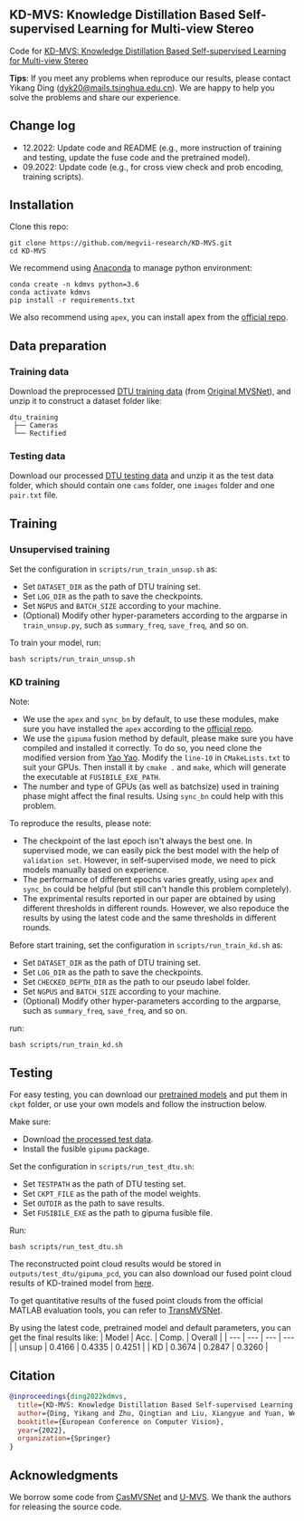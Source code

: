 ## KD-MVS: Knowledge Distillation Based Self-supervised Learning for Multi-view Stereo

Code for [KD-MVS: Knowledge Distillation Based Self-supervised Learning for Multi-view Stereo](https://arxiv.org/abs/2207.10425)

**Tips**: If you meet any problems when reproduce our results, please contact Yikang Ding (dyk20@mails.tsinghua.edu.cn). We are happy to help you solve the problems and share our experience.

## Change log
* 12.2022: Update code and README (e.g., more instruction of training and testing, update the fuse code and the pretrained model).
* 09.2022: Update code (e.g., for cross view check and prob encoding, training scripts).

## Installation

Clone this repo:
```
git clone https://github.com/megvii-research/KD-MVS.git
cd KD-MVS
```

We recommend using [Anaconda](https://www.anaconda.com/) to manage python environment:
```
conda create -n kdmvs python=3.6
conda activate kdmvs
pip install -r requirements.txt
```
We also recommend using `apex`, you can install apex from the [official repo](https://www.github.com/nvidia/apex).


##  Data preparation


###  Training data
Download the preprocessed [DTU training data](https://drive.google.com/file/d/1eDjh-_bxKKnEuz5h-HXS7EDJn59clx6V/view)
(from [Original MVSNet](https://github.com/YoYo000/MVSNet)), and unzip it to construct a dataset folder like:
```
dtu_training
 ├── Cameras
 └── Rectified
```

###  Testing data
Download our processed [DTU testing data](https://drive.google.com/file/d/1PdY1KVBo9nmk6SyFUqx4UVEeO218Nspk/view?usp=share_link) and unzip it as the test data folder, which should contain one ``cams`` folder, one ``images`` folder and one ``pair.txt`` file.



## Training

### Unsupervised training
Set the configuration in ``scripts/run_train_unsup.sh`` as:
* Set ``DATASET_DIR`` as the path of DTU training set.
* Set ``LOG_DIR`` as the path to save the checkpoints.
* Set ``NGPUS`` and ``BATCH_SIZE`` according to your machine.
* (Optional) Modify other hyper-parameters according to the argparse in ``train_unsup.py``, such as ``summary_freq``, ``save_freq``, and so on.

To train your model, run:
```
bash scripts/run_train_unsup.sh
```


### KD training
Note:
* We use the `apex` and `sync_bn` by default, to use these modules, make sure you have installed the `apex` according to the [official repo](https://www.github.com/nvidia/apex).
* We use the `gipuma` fusion method by default, please make sure you have compiled and installed it correctly. To do so, you need clone the modified version from [Yao Yao](https://github.com/YoYo000/fusibile).
Modify the `line-10` in `CMakeLists.txt` to suit your GPUs. Then install it by `cmake .` and `make`, which will generate the executable at `FUSIBILE_EXE_PATH`.
* The number and type of GPUs (as well as batchsize) used in training phase might affect the final results. Using `sync_bn` could help with this problem.

To reproduce the results, please note:
* The checkpoint of the last epoch isn't always the best one. In supervised mode, we can easily pick the best model with the help of `validation set`. However, in self-supervised mode, we need to pick models manually based on experience.
* The performance of different epochs varies greatly, using `apex` and `sync_bn` could be helpful (but still can't handle this problem completely).
* The exprimental results reported in our paper are obtained by using different thresholds in different rounds. However, we also repoduce the results by using the latest code and the same thresholds in different rounds.


Before start training, set the configuration in ``scripts/run_train_kd.sh`` as:
* Set ``DATASET_DIR`` as the path of DTU training set.
* Set ``LOG_DIR`` as the path to save the checkpoints.
* Set ``CHECKED_DEPTH_DIR`` as the path to our pseudo label folder.
* Set ``NGPUS`` and ``BATCH_SIZE`` according to your machine.
* (Optional) Modify other hyper-parameters according to the argparse, such as ``summary_freq``, ``save_freq``, and so on.

run:
```
bash scripts/run_train_kd.sh
```



## Testing
For easy testing, you can download our [pretrained models](https://drive.google.com/drive/folders/1Ctx_zADvjgYpfgtUepkqh31bbs4IotJq?usp=share_link) and put them in `ckpt` folder, or use your own models and follow the instruction below.

Make sure:
* Download [the processed test data](https://drive.google.com/file/d/1PdY1KVBo9nmk6SyFUqx4UVEeO218Nspk/view?usp=share_link).
* Install the fusible `gipuma` package.

Set the configuration in ``scripts/run_test_dtu.sh``:
* Set ``TESTPATH`` as the path of DTU testing set.
* Set ``CKPT_FILE`` as the path of the model weights.
* Set ``OUTDIR`` as the path to save results.
* Set ``FUSIBILE_EXE`` as the path to gipuma fusible file.


Run:
```
bash scripts/run_test_dtu.sh
```
The reconstructed point cloud results would be stored in `outputs/test_dtu/gipuma_pcd`, you can also download our fused point cloud results of KD-trained model from [here](https://drive.google.com/file/d/1OWO8a5Cxv5NamY2_dLfIOp_IuJZi_9iQ/view?usp=share_link).

To get quantitative results of the fused point clouds from the official MATLAB evaluation tools, you can refer to [TransMVSNet](https://github.com/MegviiRobot/TransMVSNet).

By using the latest code, pretrained model and default parameters, you can get the final results like:
|   Model   |   Acc.    | Comp. | Overall |
| --- | --- | --- | --- |
|   unsup   |   0.4166   | 0.4335 | 0.4251 |
|   KD      |   0.3674   | 0.2847 | 0.3260 |




## Citation
```bibtex
@inproceedings{ding2022kdmvs,
  title={KD-MVS: Knowledge Distillation Based Self-supervised Learning for Multi-view Stereo},
  author={Ding, Yikang and Zhu, Qingtian and Liu, Xiangyue and Yuan, Wentao and Zhang, Haotian  and Zhang, Chi},
  booktitle={European Conference on Computer Vision},
  year={2022},
  organization={Springer}
}
```

## Acknowledgments
We borrow some code from [CasMVSNet](https://github.com/alibaba/cascade-stereo/tree/master/CasMVSNet) and [U-MVS](https://github.com/ToughStoneX/U-MVS). We thank the authors for releasing the source code.
